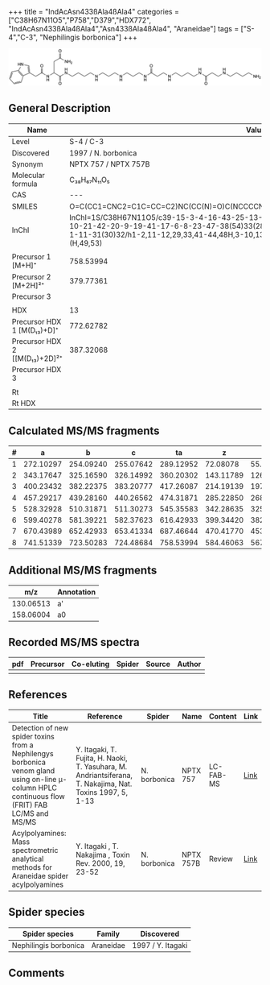 +++
title = "IndAcAsn433ßAla4ßAla4"
categories = ["C38H67N11O5","P758","D379","HDX772",
"IndAcAsn433ßAla4ßAla4","Asn433ßAla4ßAla4",
"Araneidae"]
tags = ["S-4","C-3",
"Nephilingis borbonica"]
+++

![](/img/IndAcAsn433bAla4bAla4.png)

## General Description

| Name                         | Value                |
|------------------------------|----------------------|
| Level                        | S-4 / C-3                    |
| Discovered                   | 1997 / N. borbonica  |
| Synonym                      | NPTX 757 / NPTX 757B |
| Molecular formula            | C₃₈H₆₇N₁₁O₅          |
| CAS                          | ---                  |
| SMILES | O=C(CC1=CNC2=C1C=CC=C2)NC(CC(N)=O)C(NCCCCNCCCNCCCNC(CCNCCCCNC(CCNCCCCN)=O)=O)=O  |
| InChI  | InChI=1S/C38H67N11O5/c39-15-3-4-16-43-25-13-35(51)45-22-7-5-18-44-26-14-36(52)46-24-10-21-42-20-9-19-41-17-6-8-23-47-38(54)33(28-34(40)50)49-37(53)27-30-29-48-32-12-2-1-11-31(30)32/h1-2,11-12,29,33,41-44,48H,3-10,13-28,39H2,(H2,40,50)(H,45,51)(H,46,52)(H,47,54)(H,49,53)  |
|                              |                      |
| Precursor 1 [M+H]⁺           | 758.53994            |
| Precursor 2 [M+2H]²⁺         | 379.77361            |
| Precursor 3                  |                      |
|                              |                      |
| HDX                          | 13                   |
| Precursor HDX 1 [M(D₁₃)+D]⁺   | 772.62782            |
| Precursor HDX 2 [[M(D₁₃)+2D]²⁺ | 387.32068            |
| Precursor HDX 3              |                      |
|                              |                      |
| Rt                           |                      |
| Rt HDX                       |                      |

## Calculated MS/MS fragments

| # | a         | b         | c         | ta        | z         | y         | tz        |
|---|-----------|-----------|-----------|-----------|-----------|-----------|-----------|
| 1 | 272.10297 | 254.09240 | 255.07642 | 289.12952 | 72.08078 | 55.05423 | 89.10732 |
| 2 | 343.17647 | 325.16590 | 326.14992 | 360.20302 | 143.11789 | 126.09134 | 160.14444 |
| 3 | 400.23432 | 382.22375 | 383.20777 | 417.26087 | 214.19139 | 197.16484 | 231.21794 |
| 4 | 457.29217 | 439.28160 | 440.26562 | 474.31871 | 285.22850 | 268.20195 | 302.25505 |
| 5 | 528.32928 | 510.31871 | 511.30273 | 545.35583 | 342.28635 | 325.25980 | 359.31290 |
| 6 | 599.40278 | 581.39221 | 582.37623 | 616.42933 | 399.34420 | 382.31765 | 416.37075 |
| 7 | 670.43989 | 652.42933 | 653.41334 | 687.46644 | 470.41770 | 453.39115 | 487.44425 |
| 8 | 741.51339 | 723.50283 | 724.48684 | 758.53994 | 584.46063 | 567.43408 | 601.48718 |

## Additional MS/MS fragments

| m/z       | Annotation |
|-----------|------------|
| 130.06513 | a'         |
| 158.06004 | a0         |

## Recorded MS/MS spectra

| pdf | Precursor | Co-eluting | Spider | Source | Author |
|-----|-----------|------------|--------|--------|--------|
|     |           |            |        |        |        |

## References

| Title                                                                                                                                          | Reference                                                                                                 | Spider       | Name      | Content   | Link                                                                                                              |
|------------------------------------------------------------------------------------------------------------------------------------------------|-----------------------------------------------------------------------------------------------------------|--------------|-----------|-----------|-------------------------------------------------------------------------------------------------------------------|
| Detection of new spider toxins from a Nephilengys borbonica venom gland using on-line µ-column HPLC continuous flow (FRIT) FAB LC/MS and MS/MS | Y. Itagaki, T. Fujita, H. Naoki, T. Yasuhara, M. Andriantsiferana, T. Nakajima, Nat. Toxins 1997, 5, 1-13 | N. borbonica | NPTX 757  | LC-FAB-MS | [Link](https://onlinelibrary.wiley.com/doi/abs/10.1002/%28SICI%29%281997%295%3A1%3C1%3A%3AAID-NT1%3E3.0.CO%3B2-8) |
| Acylpolyamines: Mass spectrometric analytical methods for Araneidae spider acylpolyamines                                                      | Y. Itagaki , T. Nakajima , Toxin Rev. 2000, 19, 23-52                                                     | N. borbonica | NPTX 757B | Review    | [Link](https://www.tandfonline.com/doi/abs/10.1081/TXR-100100314)                                                 |

## Spider species

| Spider species        | Family    | Discovered        |
|-----------------------|-----------|-------------------|
| Nephilingis borbonica | Araneidae | 1997 / Y. Itagaki |

## Comments